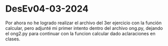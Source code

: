 # DesEv04-03-2024

Por ahora no he logrado realizar el archivo del 3er ejercicio con la función calcular, pero adjunté mi primer intento
dentro del archivo ong.py, dejando el ong2.py para continuar con la funcion calcular dado aclaraciones en clases.